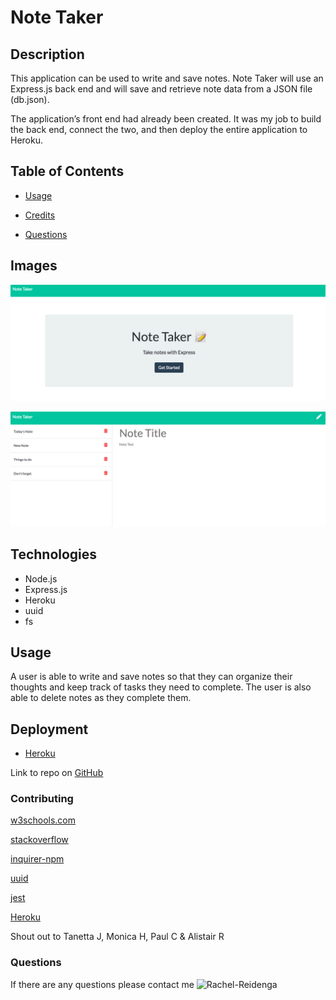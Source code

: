 # Note Taker

## Description
This application can be used to write and save notes. Note Taker will use an Express.js back end and will save and retrieve note data from a JSON file (db.json).

The application’s front end had already been created. It was my job to build the back end, connect the two, and then deploy the entire application to Heroku.


## Table of Contents
* [Usage](#usage)

* [Credits](#contributing)

* [Questions](#questions)

## Images

![Home](.assets/screenshots/../../public/assets/screenshots/Home%202021-03-03%20at%209.52.59%20PM.png)

![Notes](.assets/screenshots/../../public/assets/screenshots/Notes%202021-03-03%20at%209.52.43%20PM.png)


## Technologies

* Node.js
* Express.js
* Heroku
* uuid
* fs

## Usage
A user is able to write and save notes so that they can organize their thoughts and keep track of tasks they need to complete. The user is also able to delete notes as they complete them.

## Deployment

* [Heroku](https://whispering-reef-07301.herokuapp.com/)

Link to repo on [GitHub](https://github.com/Rachel-Reidenga/Note-Taker/tree/master/)


### Contributing

[w3schools.com](https://www.w3schools.com/)

[stackoverflow](https://stackoverflow.com/)

[inquirer-npm](https://www.npmjs.com/package/inquirer.com/)

[uuid](https://www.npmjs.com/package/uuid/)

[jest](https://www.npmjs.com/package/jest/)

[Heroku](https://dashboard.heroku.com/apps/)

Shout out to Tanetta J, Monica H, Paul C & Alistair R


### Questions
If there are any questions please contact me ![Rachel-Reidenga](https://github.com/Rachel-Reidenga) 